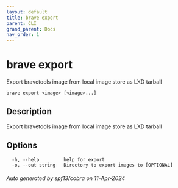 ```yaml
---
layout: default
title: brave export
parent: CLI
grand_parent: Docs
nav_order: 1
---
```


# brave export

Export bravetools image from local image store as LXD tarball

```
brave export <image> [<image>...]
```

## Description

Export bravetools image from local image store as LXD tarball

## Options

```
  -h, --help         help for export
  -o, --out string   Directory to export images to [OPTIONAL]
```

###### Auto generated by spf13/cobra on 11-Apr-2024
